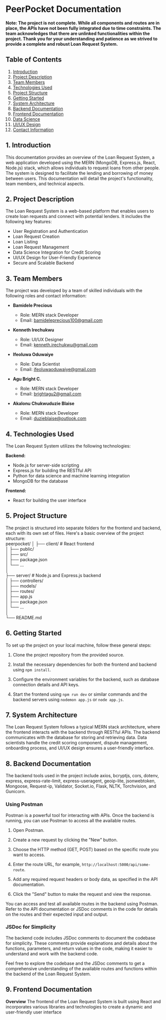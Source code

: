 # PeerPocket Documentation


**Note: The project is not complete. While all components and routes are in place, the APIs have not been fully integrated due to time constraints. The team acknowledges that there are unlinked functionalities within the project. Thank you for your understanding and patience as we strived to provide a complete and robust Loan Request System.**

## Table of Contents

1. [Introduction](#introduction)
2. [Project Description](#project-description)
3. [Team Members](#team-members)
4. [Technologies Used](#technologies-used)
5. [Project Structure](#project-structure)
6. [Getting Started](#getting-started)
7. [System Architecture](#system-architecture)
8. [Backend Documentation](#backend-documentation)
9. [Frontend Documentation](#frontend-documentation)
10. [Data Science](#data-science)
11. [UI/UX Design](#uiux-design)
12. [Contact Information](#contact-information)

## 1. Introduction

This documentation provides an overview of the Loan Request System, a web application developed using the MERN (MongoDB, Express.js, React, Node.js) stack, which allows individuals to request loans from other people. The system is designed to facilitate the lending and borrowing of money between users. This documentation will detail the project's functionality, team members, and technical aspects.

## 2. Project Description

The Loan Request System is a web-based platform that enables users to create loan requests and connect with potential lenders. It includes the following key features:

- User Registration and Authentication
- Loan Request Creation
- Loan Listing
- Loan Request Management
- Data Science Integration for Credit Scoring
- UI/UX Design for User-Friendly Experience
- Secure and Scalable Backend

## 3. Team Members

The project was developed by a team of skilled individuals with the following roles and contact information:

- **Bamidele Precious**
  - Role: MERN stack Developer
  - Email: bamideleprecious100@gmail.com

- **Kenneth Irechukwu**
  - Role: UI/UX Designer
  - Email: kenneth.irechukwu@gmail.com

- **Ifeoluwa Oduwaiye**
  - Role: Data Scientist
  - Email: ifeoluwaoduwaiye@gmail.com

- **Agu Bright C.**
  - Role: MERN stack Developer
  - Email: brightagu2@gmail.com

- **Akalonu Chukwuduzie Blaise**
  - Role: MERN stack Developer
  - Email: duzieblaise@outlook.com

## 4. Technologies Used

The Loan Request System utilizes the following technologies:

**Backend:**
- Node.js for server-side scripting
- Express.js for building the RESTful API
- Python for data science and machine learning integration
- MongoDB for the database

**Frontend:**
- React for building the user interface

## 5. Project Structure

The project is structured into separate folders for the frontend and backend, each with its own set of files. Here's a basic overview of the project structure:  
peerpocket/
│
├── client/ # React frontend  
│ ├── public/  
│ ├── src/  
│ ├── package.json  
│ └── ...  
│  
├── server/ # Node.js and Express.js backend  
│ ├── controllers/  
│ ├── models/  
│ ├── routes/  
│ ├── app.js  
│ ├── package.json  
│ └── ...  
│  
└── README.md  

## 6. Getting Started

To set up the project on your local machine, follow these general steps:

1. Clone the project repository from the provided source.

2. Install the necessary dependencies for both the frontend and backend using `npm install`.

3. Configure the environment variables for the backend, such as database connection details and API keys.

4. Start the frontend using `npm run dev` or similar commands and the backend servers using `nodemon app.js` or `node app.js`.

## 7. System Architecture

The Loan Request System follows a typical MERN stack architecture, where the frontend interacts with the backend through RESTful APIs. The backend communicates with the database for storing and retrieving data. Data scientists handle the credit scoring component, dispute management, onboarding process, and UI/UX design ensures a user-friendly interface.

## 8. Backend Documentation

The backend tools used in the project include axios, bcryptjs, cors, dotenv, express, express-rate-limit, express-useragent, geoip-lite, jsonwebtoken, Mongoose, Request-ip, Validator, Socket.io, Flask, NLTK, Torchvision, and Gunicorn.

### Using Postman

Postman is a powerful tool for interacting with APIs. Once the backend is running, you can use Postman to access all the available routes.

1. Open Postman.

2. Create a new request by clicking the "New" button.

3. Choose the HTTP method (GET, POST) based on the specific route you want to access.

4. Enter the route URL, for example, `http://localhost:5000/api/some-route`.

5. Add any required request headers or body data, as specified in the API documentation.

6. Click the "Send" button to make the request and view the response.

You can access and test all available routes in the backend using Postman. Refer to the API documentation or JSDoc comments in the code for details on the routes and their expected input and output.

### JSDoc for Simplicity

The backend code includes JSDoc comments to document the codebase for simplicity. These comments provide explanations and details about the functions, parameters, and return values in the code, making it easier to understand and work with the backend code.

Feel free to explore the codebase and the JSDoc comments to get a comprehensive understanding of the available routes and functions within the backend of the Loan Request System.

## 9. Frontend Documentation

**Overview**
The frontend of the Loan Request System is built using React and incorporates various libraries and technologies to create a dynamic and user-friendly user interface
